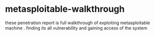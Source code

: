 # metasploitable-walkthrough
these penetration report is full walkthrough of exploiting metasploitable machine . finding its all vulnerability and gaining access of the system

